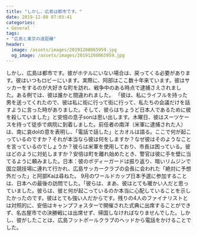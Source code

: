 ```yaml
---
title: "しかし、広島は都市です。"
date: 2019-12-08 07:03:41
categories:
- General
tags:
- "広島と東京の遠距離"
header:
  image: /assets/images/20191208065959.jpg
  og_image: /assets/images/20191208065959.jpg
---
```


しかし、広島は都市です。彼がホテルにいない場合は、戻ってくる必要があります。彼はいつもロビーにいます。実際に、阿部はここ数十年来ています。彼はサッカーをするのが大好きな町を訪れ、戦争中のある時点で逮捕さえされました。ある例では、彼は誰かと間違われました。 「彼は、私にライフルを持った男を送ってくれたので、彼は私に街に行って街に行って、私たちの会議だけを話すように言った時がありました。そして、彼らはちょうど日本人であるために彼を殺していました」と安倍の息子sonは思い出します。木曜日、彼はスーツケースを持って徒歩で病院に到着しました。前任者の南洋（米軍に逮捕された人）は、南に哀dolの意を表明し、「電話で話した」とカオルは語る。ここで何が起こっているのですか？それが本当なら彼は何をしますか？なぜ彼はそのようなことを言っているのでしょうか？彼らは米軍を使用しており、市長は困っている。彼はどのように対処しますか？安倍は町を離れ始めたとき、警官は彼に手を壁に当てるように頼みました。日本：彼のボディーガードは振り返り、暗いリムジンで国立競技場に連れて行かれ、広島サッカークラブの会長に会われた「絶対に予想外だった」と阿部Kaは尋ねた。 9月のワールドカップ日本予選に参加することは、日本への最後の訪問でした。「彼らは、まあ、彼はとても暖かい人だと思っていました。彼らは、彼と何が起こっているのか本当に心配していることを示したかったのです。彼はとても強い人だからです。残りの4人のファイナリストとは対照的に、安倍はキャンプフォスターで開催された式典に出席することができず、名古屋市での決勝戦には出席せず、帰国しなければなりませんでした。しかし、彼がしたことは、広島フットボールクラブのヘッドから電話をかけることでした。
